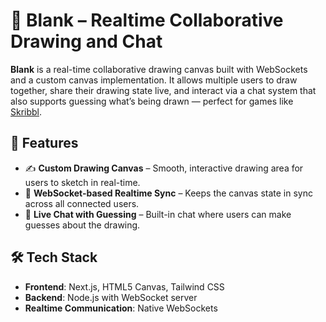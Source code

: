 # 🎨 Blank – Realtime Collaborative Drawing and Chat

**Blank** is a real-time collaborative drawing canvas built with WebSockets and a custom canvas implementation. It allows multiple users to draw together, share their drawing state live, and interact via a chat system that also supports guessing what’s being drawn — perfect for games like [Skribbl](https://skribbl.io/).

## 🚀 Features

- ✍️ **Custom Drawing Canvas** – Smooth, interactive drawing area for users to sketch in real-time.
- 🔄 **WebSocket-based Realtime Sync** – Keeps the canvas state in sync across all connected users.
- 💬 **Live Chat with Guessing** – Built-in chat where users can make guesses about the drawing.
## 🛠 Tech Stack

- **Frontend**: Next.js, HTML5 Canvas, Tailwind CSS
- **Backend**: Node.js with WebSocket server
- **Realtime Communication**: Native WebSockets
